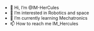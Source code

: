 - 👋 Hi, I’m @IM-HerCules
- 👀 I’m interested in Robotics and space
- 🌱 I’m currently learning Mechatronics
- 📫 How to reach me IM_Hercules
<!---
IM-HerCules/IM-HerCules is a ✨ special ✨ repository because its `README.md` (this file) appears on your GitHub profile.
You can click the Preview link to take a look at your changes.
--->
